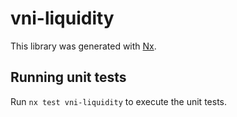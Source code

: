 # vni-liquidity

This library was generated with [Nx](https://nx.dev).

## Running unit tests

Run `nx test vni-liquidity` to execute the unit tests.
